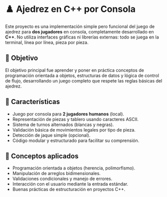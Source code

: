 # ♟️ Ajedrez en C++ por Consola

Este proyecto es una implementación simple pero funcional del juego de ajedrez para **dos jugadores** en consola, completamente desarrollado en **C++**. No utiliza interfaces gráficas ni librerías externas: todo se juega en la terminal, línea por línea, pieza por pieza.

## 🎯 Objetivo

El objetivo principal fue aprender y poner en práctica conceptos de programación orientada a objetos, estructuras de datos y lógica de control de flujo, desarrollando un juego completo que respete las reglas básicas del ajedrez.

## 🚀 Características

- Juego por consola para **2 jugadores humanos** (local).
- Representación de piezas y tablero usando caracteres ASCII.
- Sistema de turnos alternados (blancas y negras).
- Validación básica de movimientos legales por tipo de pieza.
- Detección de jaque simple (opcional).
- Código modular y estructurado para facilitar su comprensión.

## 🧠 Conceptos aplicados

- Programación orientada a objetos (herencia, polimorfismo).
- Manipulación de arreglos bidimensionales.
- Validaciones condicionales y manejo de errores.
- Interacción con el usuario mediante la entrada estándar.
- Buenas prácticas de estructuración en proyectos C++.
